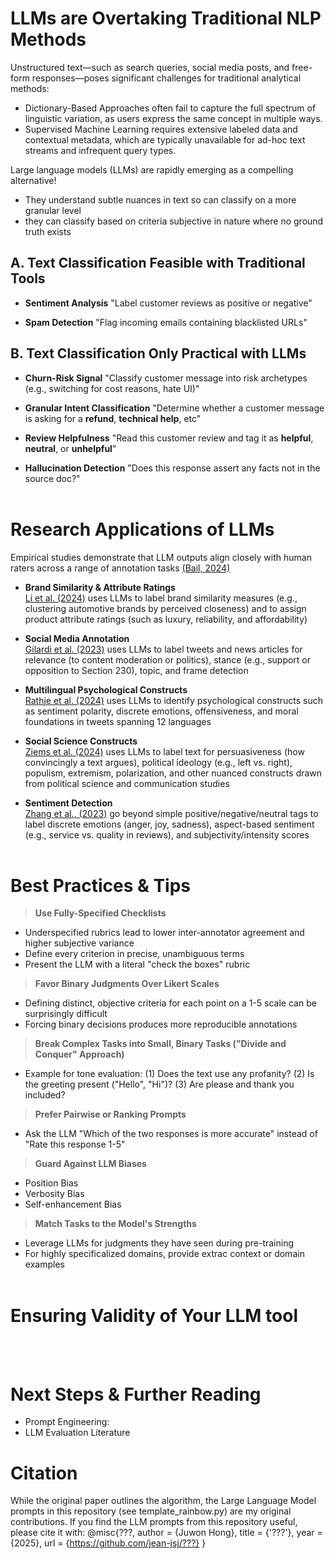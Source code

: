 # LLMs are Overtaking Traditional NLP Methods

Unstructured text—such as search queries, social media posts, and free-form responses—poses significant challenges for traditional analytical methods:

* Dictionary-Based Approaches often fail to capture the full spectrum of linguistic variation, as users express the same concept in multiple ways.
* Supervised Machine Learning requires extensive labeled data and contextual metadata, which are typically unavailable for ad-hoc text streams and infrequent query types.
 
Large language models (LLMs) are rapidly emerging as a compelling alternative!

* They understand subtle nuances in text so can classify on a more granular level
* they can classify based on criteria subjective in nature where no ground truth exists

## A. Text Classification Feasible with Traditional Tools
* **Sentiment Analysis**
"Label customer reviews as positive or negative"

* **Spam Detection**
"Flag incoming emails containing blacklisted URLs"

## B. Text Classification Only Practical with LLMs
* **Churn-Risk Signal**
"Classify customer message into risk archetypes (e.g., switching for cost reasons, hate UI)"

* **Granular Intent Classification**
"Determine whether a customer message is asking for a **refund**, **technical help**, etc"

* **Review Helpfulness**
"Read this customer review and tag it as **helpful**, **neutral**, or **unhelpful**"

* **Hallucination Detection**
"Does this response assert any facts not in the source doc?"
<br><br>

# Research Applications of LLMs

Empirical studies demonstrate that LLM outputs align closely with human raters across a range of annotation tasks [(Bail, 2024)](https://www.pnas.org/doi/10.1073/pnas.2314021121)
* **Brand Similarity & Attribute Ratings**<br>
[Li et al. (2024)](https://pubsonline.informs.org/doi/abs/10.1287/mksc.2023.0454) uses LLMs to label brand similarity measures (e.g., clustering automotive brands by perceived closeness) and to assign product attribute ratings (such as luxury, reliability, and affordability)

* **Social Media Annotation**<br>
[Gilardi et al. (2023)](https://www.pnas.org/doi/10.1073/pnas.2305016120) uses LLMs to label tweets and news articles for relevance (to content moderation or politics), stance (e.g., support or opposition to Section 230), topic, and frame detection

* **Multilingual Psychological Constructs**<br>
[Rathje et al. (2024)](https://www.pnas.org/doi/10.1073/pnas.2308950121) uses LLMs to identify psychological constructs such as sentiment polarity, discrete emotions, offensiveness, and moral foundations in tweets spanning 12 languages

* **Social Science Constructs**<br>
[Ziems et al. (2024)](https://aclanthology.org/2024.cl-1.8/) uses LLMs to label text for persuasiveness (how convincingly a text argues), political ideology (e.g., left vs. right), populism, extremism, polarization, and other nuanced constructs drawn from political science and communication studies

* **Sentiment Detection**<br>
[Zhang et al., (2023)](https://arxiv.org/abs/2305.15005) go beyond simple positive/negative/neutral tags to label discrete emotions (anger, joy, sadness), aspect-based sentiment (e.g., service vs. quality in reviews), and subjectivity/intensity scores
<br><br>

# Best Practices & Tips

> **Use Fully-Specified Checklists**
- Underspecified rubrics lead to lower inter-annotator agreement and higher subjective variance
- Define every criterion in precise, unambiguous terms
- Present the LLM with a literal "check the boxes" rubric

> **Favor Binary Judgments Over Likert Scales**
- Defining distinct, objective criteria for each point on a 1-5 scale can be surprisingly difficult
- Forcing binary decisions produces more reproducible annotations

> **Break Complex Tasks into Small, Binary Tasks ("Divide and Conquer" Approach)**
- Example for tone evaluation: (1) Does the text use any profanity? (2) Is the greeting present ("Hello", "Hi")? (3) Are please and thank you included?

> **Prefer Pairwise or Ranking Prompts**
- Ask the LLM "Which of the two responses is more accurate" instead of "Rate this response 1-5"

> **Guard Against LLM Biases**
- Position Bias
- Verbosity Bias
- Self-enhancement Bias

> **Match Tasks to the Model's Strengths**
- Leverage LLMs for judgments they have seen during pre-training
- For highly specificalized domains, provide extrac context or domain examples
<br><br>

# Ensuring Validity of Your LLM tool
<br><br>

# Next Steps & Further Reading
* Prompt Engineering:
* LLM Evaluation Literature


# Citation
While the original paper outlines the algorithm, the Large Language Model prompts in this repository (see template_rainbow.py) are my original contributions.
If you find the LLM prompts from this repository useful, please cite it with:
@misc{???,
  author = {Juwon Hong},
  title = {'???'},
  year = {2025},
  url = {https://github.com/jean-jsj/???}
}